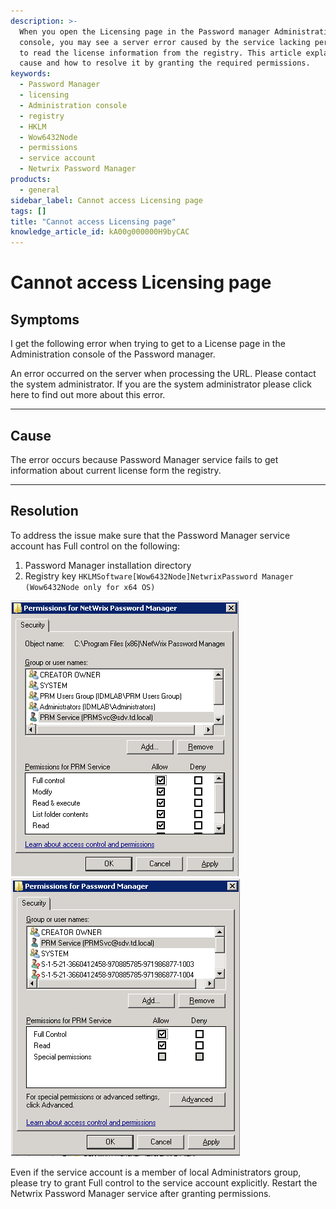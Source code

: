 ```yaml
---
description: >-
  When you open the Licensing page in the Password manager Administration
  console, you may see a server error caused by the service lacking permissions
  to read the license information from the registry. This article explains the
  cause and how to resolve it by granting the required permissions.
keywords:
  - Password Manager
  - licensing
  - Administration console
  - registry
  - HKLM
  - Wow6432Node
  - permissions
  - service account
  - Netwrix Password Manager
products:
  - general
sidebar_label: Cannot access Licensing page
tags: []
title: "Cannot access Licensing page"
knowledge_article_id: kA00g000000H9byCAC
---
```


# Cannot access Licensing page

## Symptoms

I get the following error when trying to get to a License page in the Administration console of the Password manager.

An error occurred on the server when processing the URL. Please contact the system administrator.
If you are the system administrator please click here to find out more about this error.

---

## Cause

The error occurs because Password Manager service fails to get information about current license form the registry.

---

## Resolution

To address the issue make sure that the Password Manager service account has Full control on the following:

1. Password Manager installation directory
2. Registry key `HKLMSoftware[Wow6432Node]NetwrixPassword Manager (Wow6432Node only for x64 OS)`

![User-added image](./images/ka04u00000116bt_0EM700000004yh6.png)
![User-added image](./images/ka04u00000116bt_0EM700000004yh1.png)

Even if the service account is a member of local Administrators group, please try to grant Full control to the service account explicitly.
Restart the Netwrix Password Manager service after granting permissions.

